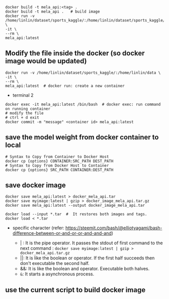 ```
docker build -t mela_api:<tag> .
docker build -t mela_api .   # build image 
docker run -v /home/linlin/dataset/sports_kaggle/:/home/linlin/dataset/sports_kaggle/ \
-it \
--rm \
mela_api:latest
```

## Modify the file inside the docker (so docker image would be updated) 

```
docker run -v /home/linlin/dataset/sports_kaggle/:/home/linlin/data \
-it \
--rm \
mela_api:latest  # docker run: create a new container 
```

- terminal 2 
```
docker exec -it mela_api:latest /bin/bash  # docker exec: run command on running container
# modify the file
# ctrl + d exit
docker commit -m "message" <container id> mela_api:latest 
```

## save the model weight from docker container to local 
```
# Syntax to Copy from Container to Docker Host  
docker cp {options} CONTAINER:SRC_PATH DEST_PATH 
# Syntax to Copy from Docker Host to Container  
docker cp {options} SRC_PATH CONTAINER:DEST_PATH 
```

## save docker image 
```
docker save mela_api:latest > docker_mela_api.tar
docker save myimage:latest | gzip > docker_image_mela_api.tar.gz
docker save mela_api:latest --output docker_image_mela_api.tar

docker load --input *.tar  #  It restores both images and tags.
docker load < *.tar
```

- specific character (refer: https://steemit.com/bash/@elliotyagami/bash-difference-between-or-and-or-or-and-and-and)

    - | : It is the pipe operator. It passes the stdout of first command to the next command : `docker save myimage:latest | gzip > docker_mela_api.tar.gz`
    - ||: It is like the boolean or operator. If the first half succeeds then don't executable the second half.
    - &&: It is like the boolean and operator. Executable both halves.
    - `&`: It starts a asynchronous process.





## use the current script to build docker image 